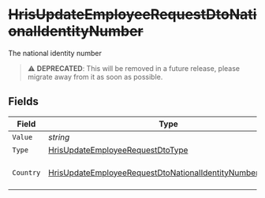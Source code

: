 # ~~HrisUpdateEmployeeRequestDtoNationalIdentityNumber~~

The national identity number

> :warning: **DEPRECATED**: This will be removed in a future release, please migrate away from it as soon as possible.


## Fields

| Field                                                                                                                                             | Type                                                                                                                                              | Required                                                                                                                                          | Description                                                                                                                                       | Example                                                                                                                                           |
| ------------------------------------------------------------------------------------------------------------------------------------------------- | ------------------------------------------------------------------------------------------------------------------------------------------------- | ------------------------------------------------------------------------------------------------------------------------------------------------- | ------------------------------------------------------------------------------------------------------------------------------------------------- | ------------------------------------------------------------------------------------------------------------------------------------------------- |
| `Value`                                                                                                                                           | *string*                                                                                                                                          | :heavy_minus_sign:                                                                                                                                | N/A                                                                                                                                               | 123456789                                                                                                                                         |
| `Type`                                                                                                                                            | [HrisUpdateEmployeeRequestDtoType](../../Models/Components/HrisUpdateEmployeeRequestDtoType.md)                                                   | :heavy_minus_sign:                                                                                                                                | N/A                                                                                                                                               |                                                                                                                                                   |
| `Country`                                                                                                                                         | [HrisUpdateEmployeeRequestDtoNationalIdentityNumberCountry](../../Models/Components/HrisUpdateEmployeeRequestDtoNationalIdentityNumberCountry.md) | :heavy_minus_sign:                                                                                                                                | The country code                                                                                                                                  |                                                                                                                                                   |